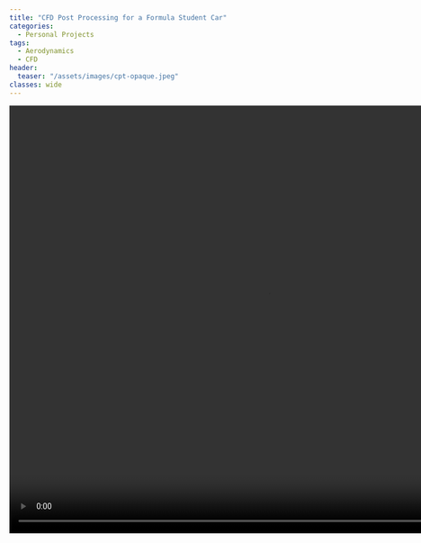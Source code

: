 ```yaml
---
title: "CFD Post Processing for a Formula Student Car"
categories:
  - Personal Projects
tags:
  - Aerodynamics
  - CFD
header:
  teaser: "/assets/images/cpt-opaque.jpeg"
classes: wide
---
```


<video width="920" height="760" muted autoplay="autoplay" loop="loop">
  <source src="/assets/videos/cpt-opaque.mp4" type="video/mp4">
</video>
